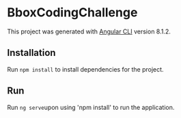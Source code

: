 # BboxCodingChallenge

This project was generated with [Angular CLI](https://github.com/angular/angular-cli) version 8.1.2.

## Installation

Run `npm install` to install dependencies for the project. 

## Run 

Run `ng serve`upon using 'npm install' to run the application. 
